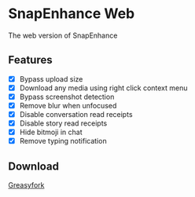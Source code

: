 # SnapEnhance Web
The web version of SnapEnhance
## Features
- [x] Bypass upload size
- [x] Download any media using right click context menu
- [x] Bypass screenshot detection
- [x] Remove blur when unfocused
- [x] Disable conversation read receipts
- [x] Disable story read receipts
- [x] Hide bitmoji in chat
- [x] Remove typing notification  

## Download
[Greasyfork](https://greasyfork.org/en/scripts/483732-snapenhance-web)
